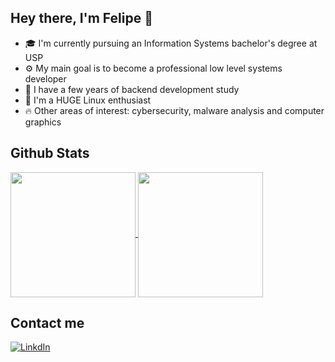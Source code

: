## Hey there, I'm Felipe 👋
- 🎓 I'm currently pursuing an Information Systems bachelor's degree at USP
- ⚙️ My main goal is to become a professional low level systems developer
- 📜 I have a few years of backend development study
- 🐧 I'm a HUGE Linux enthusiast
- 🔥 Other areas of interest: cybersecurity, malware analysis and computer graphics

## Github Stats
<a href="https://github.com/anuraghazra/github-readme-stats">
  <img height=200 align="center" src="https://github-readme-stats.vercel.app/api?username=fcolona&theme=gruvbox&show_icons=true&rank_icon=github" />
</a>
<a href="https://github.com/anuraghazra/convoychat">
  <img height=200 align="center" src="https://github-readme-stats.vercel.app/api/top-langs?username=fcolona&langs_count=5&card_width=320&theme=gruvbox" />
</a>

## Contact me
[![LinkdIn](https://img.shields.io/badge/LinkedIn-blue?logo=linkedin&logoColor=white&style=for-the-badge)](https://www.linkedin.com/in/felipe-ferreira-colona-6b97982b6/)
